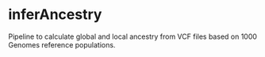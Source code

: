 # inferAncestry
Pipeline to calculate global and local ancestry from VCF files based on 1000 Genomes reference populations.
